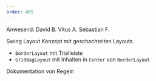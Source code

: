 ```yaml
---
order: 405
---
```


Anwesend: David B. Vitus A. Sebastian F.

Swing Layout Konzept mit geschachtelten Layouts.
* `BorderLayout` mit Titelleiste
* `GridBagLayout` mit Inhalten in `Center` von `BorderLayout`

Dokumentation von Regeln